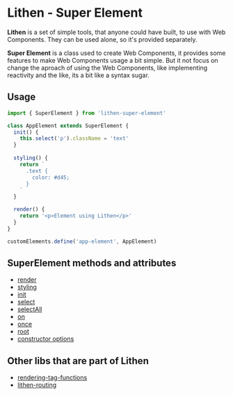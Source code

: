 # Lithen - Super Element

**Lithen** is a set of simple tools, that anyone could have built, to use with Web Components. They can be used alone, so it's provided separately.

**Super Element** is a class used to create Web Components, it provides some features to make Web Components usage a bit simple. But it not focus on change the aproach of using the Web Components, like implementing reactivity and the like, its a bit like a syntax sugar.

## Usage
```ts
import { SuperElement } from 'lithen-super-element'

class AppElement extends SuperElement {
  init() {
    this.select('p').className = 'text'
  }
  
  styling() {
    return `
      .text {
        color: #d45;
      }
    `
  }

  render() {
    return '<p>Element using Lithen</p>'
  }
}

customElements.define('app-element', AppElement)
```

## SuperElement methods and attributes
- [render](./docs/render.md)
- [styling](./docs/styling.md)
- [init](./docs/init.md)
- [select](./docs/select.md)
- [selectAll](./docs/selectAll.md)
- [on](./docs/on.md)
- [once](./docs/once.md)
- [root](./docs/root.md)
- [constructor options](./docs/constructor.md)


## Other libs that are part of Lithen
- [rendering-tag-functions](https://www.npmjs.com/package/rendering-tag-functions)
- [lithen-routing](https://www.npmjs.com/package/lithen-router)
